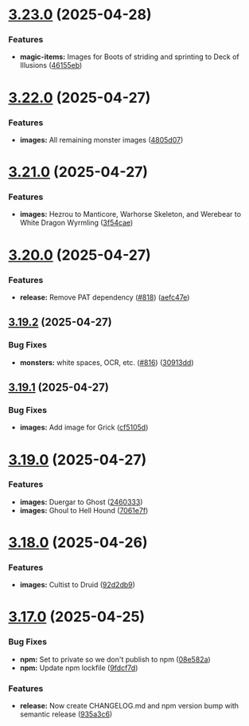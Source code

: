 # [3.23.0](https://github.com/5e-bits/5e-database/compare/v3.22.0...v3.23.0) (2025-04-28)


### Features

* **magic-items:** Images for Boots of striding and sprinting to Deck of Illusions ([46155eb](https://github.com/5e-bits/5e-database/commit/46155ebea6594ef9864dfd329bb45b63668b4c8e))

# [3.22.0](https://github.com/5e-bits/5e-database/compare/v3.21.0...v3.22.0) (2025-04-27)


### Features

* **images:** All remaining monster images ([4805d07](https://github.com/5e-bits/5e-database/commit/4805d07e433cd2fa4be82990bfe434ef40843086))

# [3.21.0](https://github.com/5e-bits/5e-database/compare/v3.20.0...v3.21.0) (2025-04-27)


### Features

* **images:** Hezrou to Manticore, Warhorse Skeleton, and Werebear to White Dragon Wyrmling ([3f54cae](https://github.com/5e-bits/5e-database/commit/3f54caeacceeb38b351424cbc7f6653b926c6ae4))

# [3.20.0](https://github.com/5e-bits/5e-database/compare/v3.19.2...v3.20.0) (2025-04-27)


### Features

* **release:** Remove PAT dependency ([#818](https://github.com/5e-bits/5e-database/issues/818)) ([aefc47e](https://github.com/5e-bits/5e-database/commit/aefc47eb420b58a3b746d68148a5ce93073cf627))

## [3.19.2](https://github.com/5e-bits/5e-database/compare/v3.19.1...v3.19.2) (2025-04-27)


### Bug Fixes

* **monsters:** white spaces, OCR, etc. ([#816](https://github.com/5e-bits/5e-database/issues/816)) ([30913dd](https://github.com/5e-bits/5e-database/commit/30913dd4d4295f3017a148d3f9c3cb6ae2b49a9b))

## [3.19.1](https://github.com/5e-bits/5e-database/compare/v3.19.0...v3.19.1) (2025-04-27)


### Bug Fixes

* **images:** Add image for Grick ([cf5105d](https://github.com/5e-bits/5e-database/commit/cf5105d99637a0e89480b7bca8a6d08e934bd2bf))

# [3.19.0](https://github.com/5e-bits/5e-database/compare/v3.18.0...v3.19.0) (2025-04-27)


### Features

* **images:** Duergar to Ghost ([2460333](https://github.com/5e-bits/5e-database/commit/24603330712099ea478a61c9924a262d43a06fb2))
* **images:** Ghoul to Hell Hound ([7061e7f](https://github.com/5e-bits/5e-database/commit/7061e7f0237527de06c46426ab965595faa75fdf))

# [3.18.0](https://github.com/5e-bits/5e-database/compare/v3.17.0...v3.18.0) (2025-04-26)


### Features

* **images:** Cultist to Druid ([92d2db9](https://github.com/5e-bits/5e-database/commit/92d2db94de4a4fae89a8aa99804759c0487bcd54))

# [3.17.0](https://github.com/5e-bits/5e-database/compare/v3.16.0...v3.17.0) (2025-04-25)


### Bug Fixes

* **npm:** Set to private so we don't publish to npm ([08e582a](https://github.com/5e-bits/5e-database/commit/08e582a848e89c7cd79bd1373332d427c4413663))
* **npm:** Update npm lockfile ([9fdcf7d](https://github.com/5e-bits/5e-database/commit/9fdcf7dd941856bfe042972598317573e7a8bcb9))


### Features

* **release:** Now create CHANGELOG.md and npm version bump with semantic release ([935a3c6](https://github.com/5e-bits/5e-database/commit/935a3c6dce3b7197b563b8f0be279670ba0f4076))
